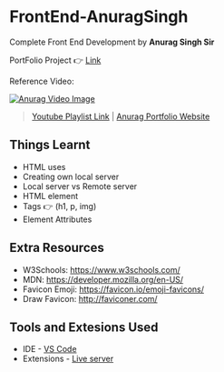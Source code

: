 # FrontEnd-AnuragSingh
Complete Front End Development by **Anurag Singh Sir**

PortFolio Project :point_right: [Link](https://01-html-intro--trishulnaik-frontend-anuragsir.netlify.app/)

Reference Video:

[![Anurag Video Image](https://i.ytimg.com/vi/CZHX9rmn5fY/hqdefault.jpg?sqp=-oaymwEcCPYBEIoBSFXyq4qpAw4IARUAAIhCGAFwAcABBg==&rs=AOn4CLDu8IPx7BIatBK1xgyEtFsCrKiCyA)](https://www.youtube.com/watch?v=CZHX9rmn5fY&list=PLfEr2kn3s-br9ZFmejfLhAgMbGgbpdof8&index=4&pp=iAQB)

>[Youtube Playlist Link](https://www.youtube.com/playlist?list=PLfEr2kn3s-br9ZFmejfLhAgMbGgbpdof8) | [Anurag Portfolio Website](https://anuragsinghbam.com/)

## Things Learnt
- HTML uses
- Creating own local server
- Local server vs Remote server
- HTML element
- Tags :point_right: (h1, p, img)
- Element Attributes
  
## Extra Resources
- W3Schools: https://www.w3schools.com/
- MDN: https://developer.mozilla.org/en-US/
- Favicon Emoji: https://favicon.io/emoji-favicons/
- Draw Favicon: http://faviconer.com/

## Tools and Extesions Used
- IDE - [VS Code](https://code.visualstudio.com/)
- Extensions - [Live server](https://marketplace.visualstudio.com/items?itemName=ritwickdey.LiveServer)
